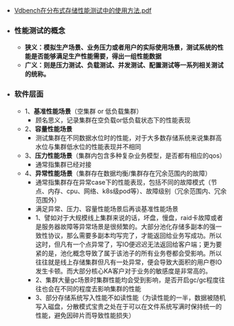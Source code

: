 - [Vdbench在分布式存储性能测试中的使用方法.pdf](Vdbench在分布式存储性能测试中的使用方法.pdf)
- ###  性能测试的概念
	- **狭义：模拟生产场景、业务压力或者用户的实际使用场景，测试系统的性能是否能够满足生产性能需要，得出一组性能数据**
	- **广义：则是****压力测试****、负载测试、并发测试、配置测试等一系列相关测试的统称。**
- ### 软件层面
	- 1、**基准性能场景**（空集群 or 低负载集群）
		- 顾名思义，记录集群在空负载or低负载状态下的性能表现
	- 2、**容量性能场景**
		- 测试集群在不同数据水位时的性能，对于大多数存储系统来说集群高水位与集群低水位的性能表现并不相同
	- 3、**压力性能场景**（集群内包含多种复杂业务模型，是否都有相应的qos）
		- 通常指集群已经对接
	- 4、**异常性能场景**（集群存在数据均衡/集群存在冗余范围内的故障）
		- 通常指集群存在异常case下的性能表现，包括不同的故障模式（节点、内存、cpu、网络、k8s级pod等）、故障级别（冗余范围内、冗余范围外）
		- 满足异常、压力、容量性能场景后再谈基准性能场景
		- 1、譬如对于大规模线上集群来说的话，坏盘，慢盘，raid卡故障或者是服务器故障等异常场景是很频繁的。大部分池化存储多副本的强一致性协议，那么需要多副本均写完了，才能返回给业务写成功。所以这时，但凡有一个点异常了，写IO便迟迟无法返回给客户端；更为要紧的是，池化概念导致了属于该池子的所有业务卷都会受影响。所以往往就是线上存储集群但凡有一处异常，便会导致大面积的用户卷IO发生卡顿。而大部分核心KA客户对于业务的敏感度是非常高的。
		- 2、集群大量gc场景时集群性能均会受到影响，是否开启gc/gc程度往往也会在不同的程度去影响集群的性能
		- 3、部分存储系统写入性能不如读性能（为读性能的一半，数据被随机写入磁盘，分散模式宝贵之处在于可以在文件系统写满时保持统一的性能，避免因碎片而导致性能损失）
